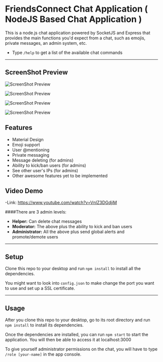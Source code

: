 FriendsConnect Chat Application ( NodeJS Based Chat Application )
=================================================================

This is a node.js chat application powered by SocketJS and Express that provides the main functions you'd expect from a chat, such as emojis, private messages, an admin system, etc.


- Type `/help` to get a list of the available chat commands

---
## ScreenShot Preview
![ScreenShot Preview](https://www.dl.dropboxusercontent.com/s/poz9pavk34p8v1r/chat-1.png?dl=0)

![ScreenShot Preview](https://www.dl.dropboxusercontent.com/s/d0q7n7wlzge3qo5/chat-2.png?dl=0)

![ScreenShot Preview](https://www.dl.dropboxusercontent.com/s/d0q7n7wlzge3qo5/chat-2.png?dl=0)

![ScreenShot Preview](https://www.dl.dropboxusercontent.com/s/e1df6xeownkw6li/chat-4.png?dl=0)

## Features
- Material Design
- Emoji support
- User @mentioning
- Private messaging
- Message deleting (for admins)
- Ability to kick/ban users (for admins)
- See other user's IPs (for admins)
- Other awesome features yet to be implemented

## Video Demo
-Link: https://www.youtube.com/watch?v=VnIZ3DGdjiM

####There are 3 admin levels:
- **Helper:** Can delete chat messages
- **Moderator:** The above plus the ability to kick and ban users
- **Administrator:** All the above plus send global alerts and promote/demote users

---

## Setup
Clone this repo to your desktop and run `npm install` to install all the dependencies.

You might want to look into `config.json` to make change the port you want to use and set up a SSL certificate.

---

## Usage
After you clone this repo to your desktop, go to its root directory and run `npm install` to install its dependencies.

Once the dependencies are installed, you can run  `npm start` to start the application. You will then be able to access it at localhost:3000

To give yourself administrator permissions on the chat, you will have to type `/role [your-name]` in the app console.

